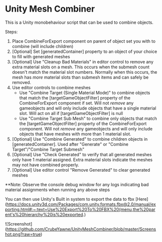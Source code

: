 # Unity Mesh Combiner

This is a Unity monobehaviour script that can be used to combine objects.

Steps:
1. Place CombineForExport component on parent of object set you with to combine (will include children)
2. [Optional] Set [generatedContainer] property to an object of your choice to fill with generated meshes
3. [Optional] Use "Cleanup Bad Materials" in editor control to remove any extra material slots on a mesh. This occurs when the submesh count doesn't match the material slot numbers. Normally when this occurs, the mesh has *more* material slots than submesh items and can safely be removed.
4. Use editor controls to combine meshes	
	- Use "Combine Target (Single Material Mode)" to combine objects that match the [targetGameObjectFilter] property of the CombineForExport component if set. Will not *remove* any gameobjects and will only include objects that have a single material slot. Will act on all if [targetGameObjectFilter] is null
	- Use "Combine Target Sub Mesh" to combine only objects that match the [targetGameObjectFilter] property of the CombineForExport component. Will not *remove* any gameobjects and will only include objects that have meshes with more than 1 material slot.
3. [Optional] Use "Combine Generated" to combine children objects in [generatedContainer]. Used after "Generate" or "Combine Target"/"Combine Target Submesh"
4. [Optional] Use "Check Generated" to verify that all generated meshes only have 1 material assigned. Extra material slots indicate the meshes may not have combined properly.
3. [Optional] Use editor control "Remove Generated" to clear generated meshes

**Note: Observe the console debug window for any logs indicating bad material assignments when running any above steps

You can then use Unity's Built in system to export the data to fbx [Here](https://docs.unity3d.com/Packages/com.unity.formats.fbx@2.0/manual/exporting.html#:~:text=Use%20Export%20To%20FBX%20(menu,the%20parent's%20hierarchy%20is%20exported.)

![Screenshot] (https://github.com/CrubeYawne/UnityMeshCombiner/blob/master/Screenshot.png?raw=true)